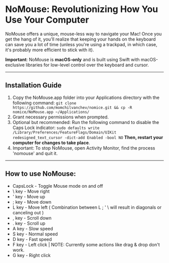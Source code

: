 # NoMouse: Revolutionizing How You Use Your Computer

NoMouse offers a unique, mouse-less way to navigate your Mac! Once you get the hang of it, you'll realize that keeping your hands on the keyboard can save you a lot of time (unless you're using a trackpad, in which case, it's probably more efficient to stick with it).

**Important**: NoMouse is **macOS-only** and is built using Swift with macOS-exclusive libraries for low-level control over the keyboard and cursor.

---

## Installation Guide

1. Copy the NoMouse.app folder into your Applications directory with the following command: `git clone https://github.com/momchilvanchev/nomice.git && cp -R nomice/NoMouse.app ~/Applications/`
2. Grant necessary permissions when prompted.
3. Optional but recommended: Run the following command to disable the Caps Lock indicator:
   `sudo defaults write /Library/Preferences/FeatureFlags/Domain/UIKit redesigned_text_cursor -dict-add Enabled -bool NO`
   **Then, restart your computer for changes to take place**.
4. Important: To stop NoMouse, open Activity Monitor, find the process 'nomouse' and quit it.

---

## How to use NoMouse:

- CapsLock - Toggle Mouse mode on and off
- \ key - Move right
- ' key - Move up
- ; key - Move down
- L key - Move left
  ( Combination between L ; ' \ will result in diagonals or canceling out )
- , key - Scroll down
- . key - Scroll up
- A key - Slow speed
- S key - Normal speed
- D key - Fast speed
- F key - Left click | NOTE: Currently some actions like drag & drop don't work.
- G key - Right click
